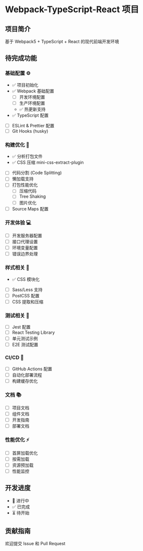 # Webpack-TypeScript-React 项目

## 项目简介
基于 Webpack5 + TypeScript + React 的现代前端开发环境

## 待完成功能

### 基础配置 ⚙️
- ✅ 项目初始化
- ✅ Webpack 基础配置
  - [ ] 开发环境配置
  - [ ] 生产环境配置
  - ✅ 热更新支持
- ✅ TypeScript 配置
- [ ] ESLint & Prettier 配置
- [ ] Git Hooks (husky)

### 构建优化 🚀
- ✅ 分析打包文件
- ✅ CSS 压缩 mini-css-extract-plugin
- [ ] 代码分割 (Code Splitting)
- [ ] 懒加载支持
- [ ] 打包性能优化
  - [ ] 压缩代码
  - [ ] Tree Shaking
  - [ ] 图片优化
- [ ] Source Maps 配置

### 开发体验 💻
- [ ] 开发服务器配置
- [ ] 接口代理设置
- [ ] 环境变量配置
- [ ] 错误边界处理

### 样式相关 🎨
- ✅ CSS 模块化
- [ ] Sass/Less 支持
- [ ] PostCSS 配置
- [ ] CSS 提取和压缩

### 测试相关 🧪
- [ ] Jest 配置
- [ ] React Testing Library
- [ ] 单元测试示例
- [ ] E2E 测试配置

### CI/CD 🔄
- [ ] GitHub Actions 配置
- [ ] 自动化部署流程
- [ ] 构建缓存优化

### 文档 📚
- [ ] 项目文档
- [ ] 组件文档
- [ ] 开发指南
- [ ] 部署文档

### 性能优化 ⚡
- [ ] 首屏加载优化
- [ ] 按需加载
- [ ] 资源预加载
- [ ] 性能监控

## 开发进度
- 🚀 进行中
- ✅ 已完成
- ⏳ 待开始

## 贡献指南
欢迎提交 Issue 和 Pull Request
